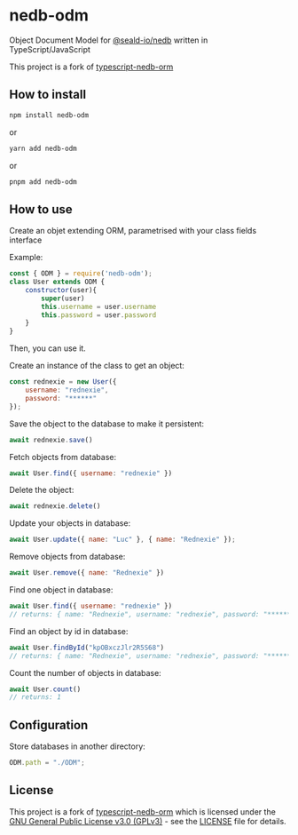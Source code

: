 # nedb-odm

Object Document Model for [@seald-io/nedb](https://github.com/seald/nedb) written in TypeScript/JavaScript

This project is a fork of [typescript-nedb-orm](https://github.com/levg34/typescript-nedb-orm) 

## How to install

```bash
npm install nedb-odm
```

or

```bash
yarn add nedb-odm
```

or

```bash
pnpm add nedb-odm
```

## How to use

Create an objet extending ORM, parametrised with your class fields interface

Example:

```javascript
const { ODM } = require('nedb-odm');
class User extends ODM {
    constructor(user){
        super(user)
        this.username = user.username
        this.password = user.password
    }
}
```

Then, you can use it.

Create an instance of the class to get an object:

```javascript
const rednexie = new User({
    username: "rednexie",
    password: "******" 
});
```

Save the object to the database to make it persistent:

```javascript
await rednexie.save()
```

Fetch objects from database:

```javascript
await User.find({ username: "rednexie" })
```

Delete the object:

```javascript
await rednexie.delete()
```

Update your objects in database:

```javascript
await User.update({ name: "Luc" }, { name: "Rednexie" });
```

Remove objects from database:

```javascript
await User.remove({ name: "Rednexie" })
```

Find one object in database:

```javascript
await User.find({ username: "rednexie" })
// returns: { name: "Rednexie", username: "rednexie", password: "******" })
```

Find an object by id in database:

```javascript
await User.findById("kpOBxczJlr2R5S68")
// returns: { name: "Rednexie", username: "rednexie", password: "******" })
```

Count the number of objects in database:

```javascript
await User.count()
// returns: 1
```

## Configuration

Store databases in another directory:

```javascript
ODM.path = "./ODM";
```



## License

This project is a fork of [typescript-nedb-orm](https://github.com/levg34/typescript-nedb-orm) which is licensed under the [GNU General Public License v3.0 (GPLv3)](https://www.gnu.org/licenses/gpl-3.0.en.html) - see the [LICENSE](LICENSE) file for details.


